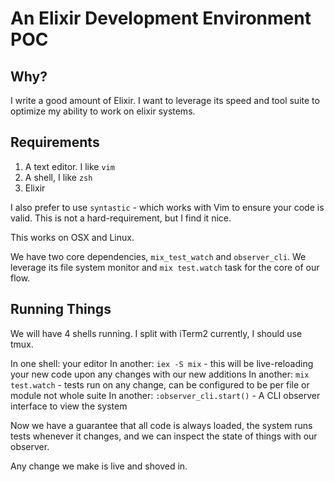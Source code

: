 # An Elixir Development Environment POC

## Why?
I write a good amount of Elixir.
I want to leverage its speed and tool suite to optimize my ability to work on elixir systems.

## Requirements

1. A text editor. I like `vim`
2. A shell, I like `zsh`
3. Elixir

I also prefer to use `syntastic` - which works with Vim to ensure your code is valid.
This is not a hard-requirement, but I find it nice.

This works on OSX and Linux.

We have two core dependencies, `mix_test_watch` and `observer_cli`.
We leverage its file system monitor and `mix test.watch` task for the core of our flow.

## Running Things
We will have 4 shells running.
I split with iTerm2 currently, I should use tmux.

In one shell: your editor
In another: `iex -S mix` - this will be live-reloading your new code upon any changes with our new additions
In another: `mix test.watch` - tests run on any change, can be configured to be per file or module not whole suite
In another: `:observer_cli.start()` - A CLI observer interface to view the system

Now we have a guarantee that all code is always loaded, the system runs tests whenever it changes, and we can inspect the state of things with our observer.

Any change we make is live and shoved in.
